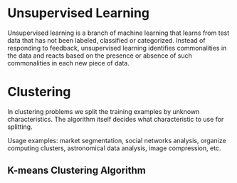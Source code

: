 # Unsupervised Learning
Unsupervised learning is a branch of machine learning that learns from test data that has not been labeled, classified or categorized. Instead of responding to feedback, unsupervised learning identifies commonalities in the data and reacts based on the presence or absence of such commonalities in each new piece of data.

# Clustering
In clustering problems we split the training examples by unknown characteristics. The algorithm itself decides what characteristic to use for splitting.

Usage examples: market segmentation, social networks analysis, organize computing clusters, astronomical data analysis, image compression, etc.

## K-means Clustering Algorithm
